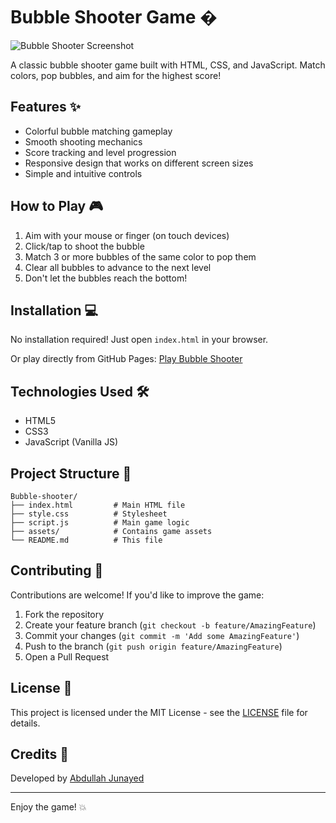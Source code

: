 # Bubble Shooter Game �

![Bubble Shooter Screenshot](screenshot.png) <!-- Add a screenshot if available -->

A classic bubble shooter game built with HTML, CSS, and JavaScript. Match colors, pop bubbles, and aim for the highest score!

## Features ✨
- Colorful bubble matching gameplay
- Smooth shooting mechanics
- Score tracking and level progression
- Responsive design that works on different screen sizes
- Simple and intuitive controls

## How to Play 🎮
1. Aim with your mouse or finger (on touch devices)
2. Click/tap to shoot the bubble
3. Match 3 or more bubbles of the same color to pop them
4. Clear all bubbles to advance to the next level
5. Don't let the bubbles reach the bottom!

## Installation 💻
No installation required! Just open `index.html` in your browser.

Or play directly from GitHub Pages:
[Play Bubble Shooter](https://abdullah-junayed-290.github.io/Bubble-shooter/)

## Technologies Used 🛠️
- HTML5
- CSS3
- JavaScript (Vanilla JS)

## Project Structure 📂
```
Bubble-shooter/
├── index.html         # Main HTML file
├── style.css          # Stylesheet
├── script.js          # Main game logic
├── assets/            # Contains game assets
└── README.md          # This file
```

## Contributing 🤝
Contributions are welcome! If you'd like to improve the game:
1. Fork the repository
2. Create your feature branch (`git checkout -b feature/AmazingFeature`)
3. Commit your changes (`git commit -m 'Add some AmazingFeature'`)
4. Push to the branch (`git push origin feature/AmazingFeature`)
5. Open a Pull Request

## License 📄
This project is licensed under the MIT License - see the [LICENSE](LICENSE) file for details.

## Credits 👏
Developed by [Abdullah Junayed](https://github.com/Abdullah-Junayed-290)

---

Enjoy the game! 💥
